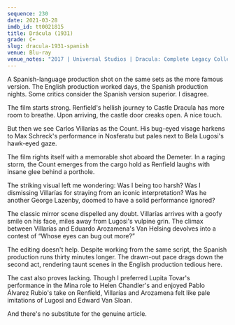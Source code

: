 ```yaml
---
sequence: 230
date: 2021-03-28
imdb_id: tt0021815
title: Drácula (1931)
grade: C+
slug: dracula-1931-spanish
venue: Blu-ray
venue_notes: "2017 | Universal Studios | Dracula: Complete Legacy Collection"
---
```


A Spanish-language production shot on the same sets as the more famous version. The English production worked days, the Spanish production nights. Some critics consider the Spanish version superior. I disagree.

<!-- end -->

The film starts strong. Renfield's hellish journey to Castle Dracula has more room to breathe. Upon arriving, the castle door creaks open. A nice touch.

But then we see Carlos Villarías as the Count. His bug-eyed visage harkens to Max Schreck's performance in Nosferatu but pales next to Bela Lugosi's hawk-eyed gaze.

The film rights itself with a memorable shot aboard the Demeter. In a raging storm, the Count emerges from the cargo hold as Renfield laughs with insane glee behind a porthole.

The striking visual left me wondering: Was I being too harsh? Was I dismissing Villarías for straying from an iconic interpretation? Was he another George Lazenby, doomed to have a solid performance ignored?

The classic mirror scene dispelled any doubt. Villarías arrives with a goofy smile on his face, miles away from Lugosi's vulpine grin. The climax between Villarías and Eduardo Arozamena's Van Helsing devolves into a contest of “Whose eyes can bug out more?”

The editing doesn't help. Despite working from the same script, the Spanish production runs thirty minutes longer. The drawn-out pace drags down the second act, rendering taunt scenes in the English production tedious here.

The cast also proves lacking. Though I preferred Lupita Tovar's performance in the Mina role to Helen Chandler's and enjoyed Pablo Álvarez Rubio's take on Renfield, Villarías and Arozamena felt like pale imitations of Lugosi and Edward Van Sloan.

And there's no substitute for the genuine article.
